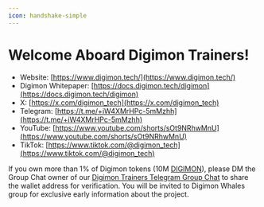 ```yaml
---
icon: handshake-simple
---
```


# Welcome Aboard Digimon Trainers!

- Website: [https://www.digimon.tech/](https://www.digimon.tech/)
- Digimon Whitepaper: [https://docs.digimon.tech/digimon](https://docs.digimon.tech/digimon)
- X: [https://x.com/digimon_tech](https://x.com/digimon_tech)
- Telegram: [https://t.me/+iW4XMrHPc-5mMzhh](https://t.me/+iW4XMrHPc-5mMzhh)
- YouTube: [https://www.youtube.com/shorts/sOt9NRhwMnU](https://www.youtube.com/shorts/sOt9NRhwMnU)
- TikTok: [https://www.tiktok.com/@digimon_tech](https://www.tiktok.com/@digimon_tech)

If you own more than 1% of Digimon tokens (10M [DIGIMON](https://pump.fun/coin/WEmjxPMGXEW1Nvc4rCgRKiWHj1H1tvhPsKMw2yvpump)), please DM the Group Chat owner of our [Digimon Trainers Telegram Group Chat](https://t.me/+iW4XMrHPc-5mMzhh) to share the wallet address for verification. You will be invited to Digimon Whales group for exclusive early information about the project.
